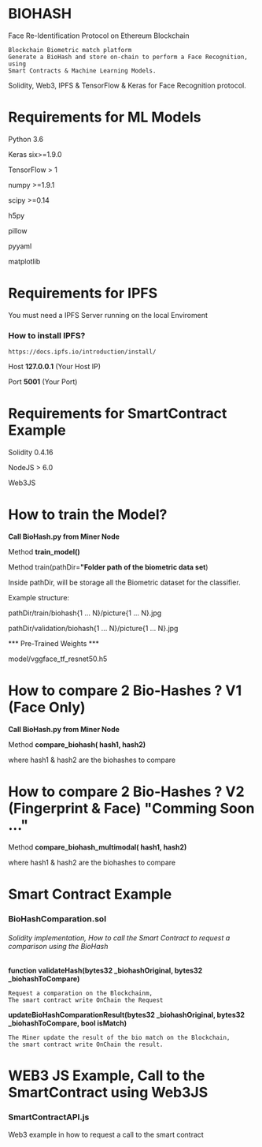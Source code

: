
# BIOHASH

Face Re-Identification Protocol on Ethereum Blockchain


    Blockchain Biometric match platform
    Generate a BioHash and store on-chain to perform a Face Recognition, using
    Smart Contracts & Machine Learning Models.



Solidity, Web3, IPFS & TensorFlow & Keras for Face Recognition protocol.

# Requirements for ML Models

Python 3.6

Keras six>=1.9.0

TensorFlow > 1

numpy >=1.9.1

scipy >=0.14

h5py

pillow

pyyaml

matplotlib

# Requirements for IPFS

You must need a IPFS Server running on the local Enviroment

### How to install IPFS?
    https://docs.ipfs.io/introduction/install/

Host **127.0.0.1**  (Your Host IP)

Port **5001**       (Your Port)

# Requirements for SmartContract Example

Solidity 0.4.16

NodeJS > 6.0

Web3JS

# How to train the Model?

**Call BioHash.py from Miner Node**

Method **train_model()**

Method  train(pathDir=**"Folder path of the biometric data set**)

Inside pathDir, will be storage all the Biometric dataset for the classifier.

Example structure:

pathDir/train/biohash{1 ... N}/picture{1 ... N}.jpg

pathDir/validation/biohash{1 ... N}/picture{1 ... N}.jpg

*** Pre-Trained Weights ***

model/vggface_tf_resnet50.h5


# How to compare 2 Bio-Hashes ? V1 (Face Only)


**Call BioHash.py from Miner Node**

Method **compare_biohash( hash1, hash2)**

where hash1 & hash2 are the biohashes to compare



# How to compare 2 Bio-Hashes ? V2 (Fingerprint & Face) "Comming Soon ..."

Method **compare_biohash_multimodal( hash1, hash2)**

where hash1 & hash2 are the biohashes to compare



# Smart Contract Example

### BioHashComparation.sol

###### Solidity implementation, How to call the Smart Contract to request a comparison using the BioHash



 **function validateHash(bytes32 _biohashOriginal, bytes32 _biohashToCompare)**

    Request a comparation on the Blockchainm,
    The smart contract write OnChain the Request

 **updateBioHashComparationResult(bytes32 _biohashOriginal, bytes32 _biohashToCompare, bool isMatch)**

    The Miner update the result of the bio match on the Blockchain,
    the smart contract write OnChain the result.



# WEB3 JS Example, Call to the SmartContract using  Web3JS

### SmartContractAPI.js

Web3 example in how to request a call to the smart contract
